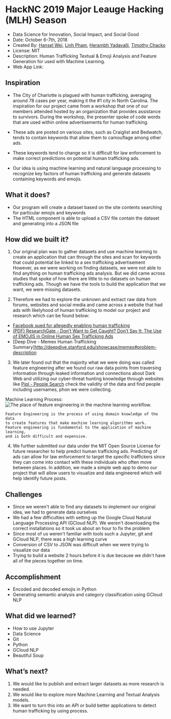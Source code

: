 # HackNC 2019 Major Leauge Hacking (MLH) Season 
- Data Science for Innovation, Social Impact, and Social Good
- Date: October 6-7th, 2018
- Created By: [Hansel Wei](http://github.com/darkmastermindz), [Linh Pham](http://github.com/lpham12), [Herambh Yadavalli](https://github.com/yherambh), [Timothy Chacko](https://github.com/brownshugga95)
- License: MIT
- Description: Human Trafficking Textual & Emoji Analysis and Feature Generation for used with Machine Learning.
- Web App Link: 

## Inspiration

- The City of Charlotte is plagued with human trafficking, averaging around 78 cases per year, making it the #1 city in North Carolina.  The inspiration for our project came from a workshop that one of our members attended hosted by an organization that provides assistance to survivors.  During the workshop, the presenter spoke of code words that are used within online advertisements for human trafficking. 

- These ads are posted on various sites, such as Craiglist and Bedwatch, tends to contain keywords that allow them to camouflage among other ads.  

- These keywords tend to change so it is difficult for law enforcement to make correct predictions on potential human trafficking ads.  

- Our idea is using machine learning and natural language processing to recognize key factors of human trafficking and generate datasets containing keywords and emojis. 

## What it does?
- Our program will create a dataset based on the site contents searching for particular emojis and keywords
- The HTML component is able to upload a CSV file contain the dataset and generating into a JSON file
## How did we built it?

1. Our original plan was to gather datasets and use machine learning to create an application that can through the sites and scan for keywords that could potential be linked to a sex trafficking advertisement 
However, as we were working on finding datasets, we were not able to find anything on human trafficking ads analysis. But we did came across studies that spoke of how there are little to no datasets on human trafficking ads. Though we have the tools to build the application that we want, we were missing datasets.  

2. Therefore we had to explore the unknown and extract raw data from forums, websites and social media and came across a website that had ads with likelyhood of human trafficking to model our project and research which can be found below:

- [Facebook sued for allegedly enabling human trafficking](https://www.engadget.com/2018/10/03/facebook-lawsuit-enabling-human-trafficking/)
- [(PDF) ResearchGate - Don’t Want to Get Caught? Don’t Say It: The Use of EMOJIS in Online Human Sex Trafficking Ads](https://www.researchgate.net/publication/322537861_Don't_Want_to_Get_Caught_Don't_Say_It_The_Use_of_EMOJIS_in_Online_Human_Sex_Trafficking_Ads%0A)
- [Deep Dive - Memex Human Trafficking Summary]http://deepdive.stanford.edu/showcase/memex#problem-description

3. We later found out that the majority what we were doing was called feature engineering after we found our raw data points from traversing information through leaked information and connections about Dark Web and utilizing our cyber-threat hunting knowledge through websites like [Pipl - People Search](https://pipl.com) check the validity of the data and find people including usernames, phon we were collecting.

Machine Learning Process:
![The place of feature engineering in the machine learning workflow.](https://m.media-amazon.com/images/S/aplus-media/vc/d03ff0db-5458-451d-917c-3dbccc1fc95e.png)

```
Feature Engineering is the process of using domain knowledge of the data 
to create features that make machine learning algorithms work. 
Feature engineering is fundamental to the application of machine learning, 
and is both difficult and expensive.
```

4. We further submitted our data under the MIT Open Source License for future researcher to help predict human trafficking ads. Predicting of ads can allow for law enforcement to target the specific traffickers since they can come into contact with these individuals who often move between places. In addition, we made a simple web app to demo our project that will allow users to visualize and data engineered which will help identify future posts.

## Challenges
- Since we weren't able to find any datasets to implement our original idea, we had to generate data ourselves
- We had a few difficulties with setting up the Google Cloud Natural Language Processing API (GCloud NLP).  We weren't downloading the correct installations so it took us about an hour to fix the problem
- Since most of us weren't familiar with tools such a Jupyter, git and GCloud NLP, there was a high learning curve
- Conversion of CSV to JSON was difficult when we were trying to visualize our data
- Trying to build a website 2 hours before it is due because we didn't have all of the pieces together on time. 

## Accomplishment 
- Encoded and decoded emojis in Python
- Generating semantic analysis and category classification using GCloud NLP

## What did we learned?
- How to use Jupyter
- Data Science
- Git
- Python
- GCloud NLP
- Beautiful Soup

## What’s next?
1. We would like to publish and extract larger datasets as more research is needed.
2. We would like to explore more Machine Learning and Textual Analysis models.
3. We want to turn this into an API or build better applications to detect human trafficking by using process.
